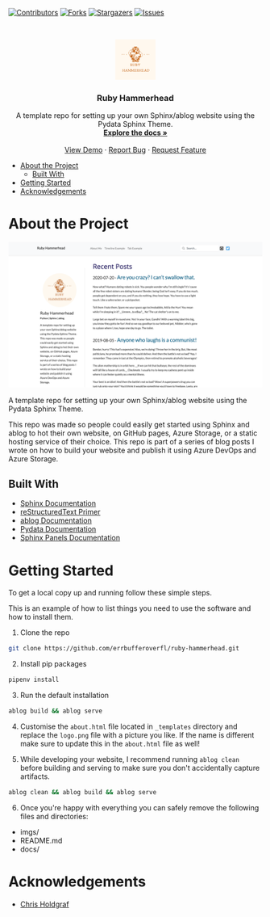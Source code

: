 <!-- PROJECT SHIELDS -->
[![Contributors][contributors-shield]][contributors-url]
[![Forks][forks-shield]][forks-url]
[![Stargazers][stars-shield]][stars-url]
[![Issues][issues-shield]][issues-url]

<!-- PROJECT LOGO -->
<br />
<p align="center">
  <a href="https://github.com/errbufferoverfl/ruby-hammerhead">
    <img src="imgs/logo.png" alt="Logo" width="80" height="80">
  </a>

  <h3 align="center">Ruby Hammerhead</h3>

  <p align="center">
A template repo for setting up your own Sphinx/ablog website using the Pydata Sphinx Theme.
    <br />
    <a href="https://github.com/errbufferoverfl/ruby-hammerhead"><strong>Explore the docs »</strong></a>
    <br />
    <br />
    <a href="https://errbufferoverfl.github.io/ruby-hammerhead/">View Demo</a>
    ·
    <a href="https://github.com/errbufferoverfl/ruby-hammerhead/issues">Report Bug</a>
    ·
    <a href="https://github.com/errbufferoverfl/ruby-hammerhead/issues">Request Feature</a>
  </p>
</p>

<!-- TABLE OF CONTENTS -->

* [About the Project](#about-the-project)
  * [Built With](#built-with)
* [Getting Started](#getting-started)
* [Acknowledgements](#acknowledgements)

<!-- ABOUT THE PROJECT -->
# About the Project
[![Product Name Screen Shot][product-screenshot]](https://errbufferoverfl.me)

A template repo for setting up your own Sphinx/ablog website using the Pydata Sphinx Theme.

This repo was made so people could easily get started using Sphinx and ablog to hot their own website, on GitHub pages,
Azure Storage, or a static hosting service of their choice. This repo is part of a series of blog posts I wrote on how to build your website and publish it using Azure DevOps and Azure Storage.

## Built With

* [Sphinx Documentation](https://www.sphinx-doc.org/en/master/index.html)
* [reStructuredText Primer](https://www.sphinx-doc.org/en/master/usage/restructuredtext/basics.html)
* [ablog Documentation](https://ablog.readthedocs.io/)
* [Pydata Documentation](https://pydata-sphinx-theme.readthedocs.io/en/latest/)
* [Sphinx Panels Documentation](https://sphinx-panels.readthedocs.io/en/latest/)

<!-- GETTING STARTED -->
# Getting Started

To get a local copy up and running follow these simple steps.

This is an example of how to list things you need to use the software and how to install them.

1. Clone the repo
```sh
git clone https://github.com/errbufferoverfl/ruby-hammerhead.git
```
2. Install pip packages
```sh
pipenv install
```
3. Run the default installation
```sh
ablog build && ablog serve
```
4. Customise the `about.html` file located in `_templates` directory and replace the `logo.png` file with a picture you
like. If the name is different make sure to update this in the `about.html` file as well!

5. While developing your website, I recommend running `ablog clean` before building and serving to make sure you don't accidentally capture artifacts.
```sh
ablog clean && ablog build && ablog serve
```
6. Once you're happy with everything you can safely remove the following files and directories:
* imgs/
* README.md
* docs/

<!-- ACKNOWLEDGEMENTS -->
# Acknowledgements

* [Chris Holdgraf](https://github.com/choldgraf)

<!-- MARKDOWN LINKS & IMAGES -->
<!-- https://www.markdownguide.org/basic-syntax/#reference-style-links -->
[contributors-shield]: https://img.shields.io/github/contributors/errbufferoverfl/ruby-hammerhead.svg?style=flat-square
[contributors-url]: https://github.com/errbufferoverfl/ruby-hammerhead/graphs/contributors
[forks-shield]: https://img.shields.io/github/forks/errbufferoverfl/ruby-hammerhead.svg?style=flat-square
[forks-url]: https://github.com/errbufferoverfl/ruby-hammerhead/network/members
[stars-shield]: https://img.shields.io/github/stars/errbufferoverfl/ruby-hammerhead.svg?style=flat-square
[stars-url]: https://github.com/errbufferoverfl/ruby-hammerhead/stargazers
[issues-shield]: https://img.shields.io/github/issues/errbufferoverfl/ruby-hammerhead.svg?style=flat-square
[issues-url]: https://github.com/errbufferoverfl/ruby-hammerhead/issues
[license-shield]: https://img.shields.io/github/license/errbufferoverfl/ruby-hammerhead.svg?style=flat-square
[license-url]: https://github.com/errbufferoverfl/ruby-hammerhead/blob/master/LICENSE.txt
[linkedin-shield]: https://img.shields.io/badge/-LinkedIn-black.svg?style=flat-square&logo=linkedin&colorB=555
[linkedin-url]: https://linkedin.com/in/errbufferoverfl
[product-screenshot]: imgs/screenshot.png
